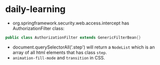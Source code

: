 # daily-learning

- org.springframework.security.web.access.intercept has AuthorizationFilter class:
```java
public class AuthorizationFilter extends GenericFilterBean{}
```
- document.querySelectorAll('.step') will return a `NodeList` which is an array of all html elements that has class `step`.
- `animation-fill-mode` and `transition` in CSS.
